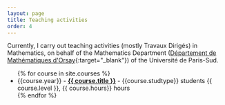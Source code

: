 ```yaml
---
layout: page
title: Teaching activities
order: 4
---
```


<!--- TOC
{:toc}-->
Currently, I carry out teaching activities (mostly Travaux Dirigés) in Mathematics, on behalf of the Mathematics Department ([Département de Mathématiques d'Orsay](https://www.math.u-psud.fr/?lang=fr){:target="_blank"}) of the Université de Paris-Sud.
<!-- -->


<ul>
  {% for course in site.courses %}
    <li>
      {{course.year}} - <a href="{{ course.url }}"><b>{{ course.title }}</b></a>
      - {{course.studtype}} students {{ course.level }}, {{ course.hours}} hours
    </li>
  {% endfor %}
</ul>

<!--### 2018/2019
<!--
## Remediation
Teaching assistant

## Calculus 151
**31.5 hours**

**28.5 hours** of **TD** (French _Travaux Dirigés_, Italian _esercitazioni_, English _tutorials_). 1.5 hours sessions from Monday 14/11/2018 to Tuesday 8/01/2019.

**3 hours** exam on Tuesday 15/01/2019
-->
